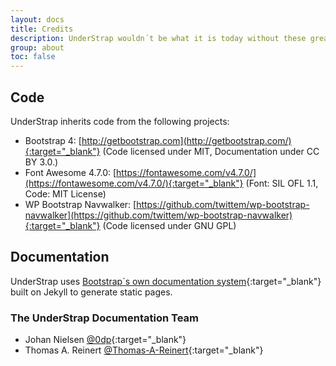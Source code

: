 ```yaml
---
layout: docs
title: Credits
description: UnderStrap wouldn´t be what it is today without these great projects.
group: about
toc: false
---
```


## Code

UnderStrap inherits code from the following projects:

- Bootstrap 4: [http://getbootstrap.com](http://getbootstrap.com/){:target="_blank"} (Code licensed under MIT, Documentation under CC BY 3.0.)
- Font Awesome 4.7.0: [https://fontawesome.com/v4.7.0/](https://fontawesome.com/v4.7.0/){:target="_blank"} (Font: SIL OFL 1.1, Code: MIT License)
- WP Bootstrap Navwalker: [https://github.com/twittem/wp-bootstrap-navwalker](https://github.com/twittem/wp-bootstrap-navwalker){:target="_blank"} (Code licensed under GNU GPL)

## Documentation

UnderStrap uses [Bootstrap´s own documentation system](https://github.com/twbs/bootstrap){:target="_blank"} built on Jekyll to generate static pages.

### The UnderStrap Documentation Team

- Johan Nielsen [@0dp](https://github.com/0dp){:target="_blank"}
- Thomas A. Reinert [@Thomas-A-Reinert](https://github.com/Thomas-A-Reinert){:target="_blank"}
